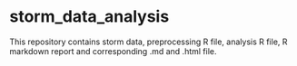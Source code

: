 # storm_data_analysis

This repository contains storm data, preprocessing R file, analysis R file, R markdown report and corresponding .md and .html file.
